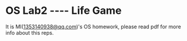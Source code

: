 # OS Lab2 ---- Life Game
It is MI(1353140938@qq.com)'s OS homework, please read pdf for more info about this reps.
